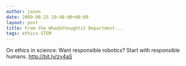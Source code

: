 ```yaml
---
author: jason
date: 2009-08-25 19:48:00+00:00
layout: post
title: From the Whodathoughtit Department...
tags: ethics STEM
---
```


On ethics in science: Want responsible robotics? Start with responsible humans. <a href="http://bit.ly/zy4aS">http://bit.ly/zy4aS</a>

